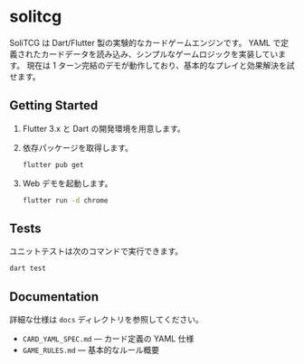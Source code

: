 # solitcg

SoliTCG は Dart/Flutter 製の実験的なカードゲームエンジンです。
YAML で定義されたカードデータを読み込み、シンプルなゲームロジックを実装しています。
現在は 1 ターン完結のデモが動作しており、基本的なプレイと効果解決を試せます。

## Getting Started

1. Flutter 3.x と Dart の開発環境を用意します。
2. 依存パッケージを取得します。

   ```bash
   flutter pub get
   ```

3. Web デモを起動します。

   ```bash
   flutter run -d chrome
   ```

## Tests

ユニットテストは次のコマンドで実行できます。

```bash
dart test
```

## Documentation

詳細な仕様は `docs` ディレクトリを参照してください。

- `CARD_YAML_SPEC.md` — カード定義の YAML 仕様
- `GAME_RULES.md` — 基本的なルール概要

